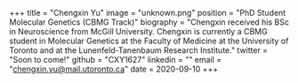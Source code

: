 +++
title = "Chengxin Yu"
image = "unknown.png"
position = "PhD Student Molecular Genetics (CBMG Track)"
biography = "Chengxin received his BSc in Neuroscience from McGill University. Chengxin is currently a CBMG student in Molecular Genetics at the Faculty of Medicine at the University of Toronto and at the Lunenfeld-Tanenbaum Research Institute."
twitter = "Soon to come!"
github = "CXY1627"
linkedin = ""
email = "chengxin.yu@mail.utoronto.ca"
date = 2020-09-10
+++
 